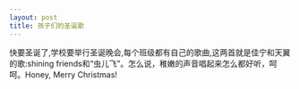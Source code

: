 ```yaml
---
layout: post
title: 孩子们的圣诞歌
---
```


<p>快要圣诞了,学校要举行圣诞晚会,每个班级都有自己的歌曲,这两首就是佳宁和天翼的歌:shining friends和“虫儿飞”。怎么说，稚嫩的声音唱起来怎么都好听，呵呵。Honey, Merry Christmas!
</p>
